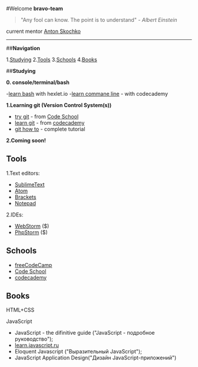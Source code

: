 #Welcome **bravo-team**
> "Any fool can know. The point is to understand" - *Albert Einstein*

current mentor [Anton Skochko](https://github.com/AntonSkochko)


----------
##**Navigation**

1.[Studying](#studying)
2.[Tools](#tools)
3.[Schools](#schools)
4.[Books](#books)

##**Studying**

**0. console/terminal/bash**

-[learn bash](https://ru.hexlet.io/courses/bash) with hexlet.io
-[learn commane line](https://ru.hexlet.io/courses/bash) -  with codecademy

**1.Learning git (Version Control System(s))**

 - [try git](https://try.github.io/levels/1/challenges/1) - from [Code School](https://www.codeschool.com/)
 - [learn git](https://www.codecademy.com/learn/learn-git) - from [codecademy](https://www.codecademy.com/)
 - [git how to](https://githowto.com/ru?q=userregister) - complete tutorial

**2.Coming soon!**



## **Tools**
1.Text editors:

 - [SublimeText](https://www.sublimetext.com/)
 - [Atom](https://atom.io/)
 - [Brackets](http://brackets.io/)
 - [Notepad](https://notepad-plus-plus.org/)

2.IDEs:

 - [WebStorm](https://www.jetbrains.com/webstorm/) ($)
 - [PhpStorm](https://www.jetbrains.com/phpstorm/) ($)
 
## **Schools**

 - [freeCodeCamp](https://www.freecodecamp.com)
 - [Code School](https://www.codeschool.com/)
 - [codecademy](https://www.codecademy.com/)

## **Books**
HTML+CSS

  JavaScript
 - JavaScript - the difinitive guide ("JavaScript - подробное руководство");
 - [learn.javascript.ru](http://learn.javascript.ru/)
 - Eloquent Javascript ("Выразительный JavaScript");
 - JavaScript Application Design("Дизайн JavaScript-приложений")

